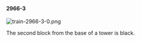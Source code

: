 #### 2966-3
![train-2966-3-0.png](https://github.com/lil-lab/nlvr/raw/master/nlvr/train/images/46/train-2966-3-0.png "train-2966-3-0.png")

The second block from the base of a tower is black.